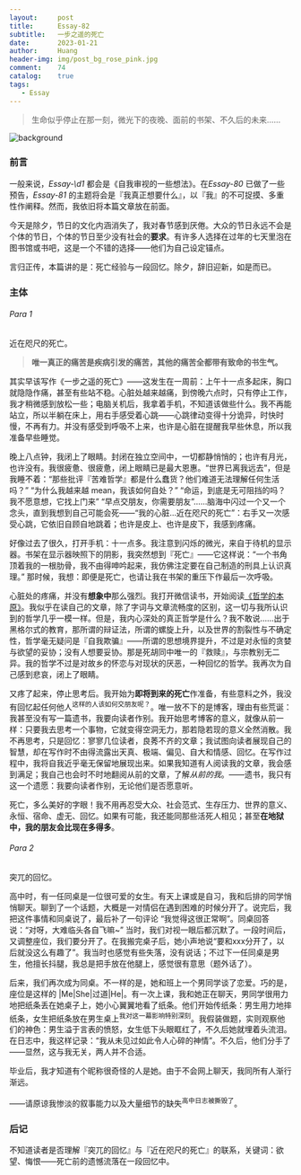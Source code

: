 ```yaml
---
layout:     post
title:      Essay-82
subtitle:   一步之遥的死亡
date:       2023-01-21
author:     Huang
header-img: img/post_bg_rose_pink.jpg
comment:    74
catalog:    true
tags:
   - Essay
---
```


> 生命似乎停止在那一刻，微光下的夜晚、面前的书架、不久后的未来……

![background](https://huang-feiyu.github.io/img/post_bg_rose_pink.jpg)

### 前言

一般来说，*Essay-\d1* 都会是《自我审视的一些想法》。在*Essay-80* 已做了一些预告，*Essay-81* 的主题将会是『我真正想要什么』，以『我』的不可捉摸、多重性作阐释。然而，我依旧将本篇文章放在前面。

今天是除夕，节日的文化内涵消失了，我对春节感到厌倦。大众的节日永远不会是个体的节日，个体的节日至少没有社会的**要求**。有许多人选择在过年的七天里泡在图书馆或书吧，这是一个不错的选择——他们为自己设定锚点。

言归正传，本篇讲的是：死亡经验与一段回忆。除夕，辞旧迎新，如是而已。

### 主体

###### Para 1

近在咫尺的死亡。

> **唯一真正的痛苦是疾病引发的痛苦，其他的痛苦全都带有致命的书生气。**

其实早该写作《一步之遥的死亡》——这发生在一周前：上午十一点多起床，胸口就隐隐作痛，甚至有些站不稳。心脏处越来越痛，到傍晚六点时，只有停止工作，我才稍微感到放松一些；电脑关机后，我拿着手机，不知道该做些什么。我不再能站立，所以半躺在床上，用右手感受着心跳——心跳律动变得十分诡异，时快时慢，不再有力。并没有感受到呼吸不上来，也许是心脏在提醒我早些休息，所以我准备早些睡觉。

晚上八点钟，我闭上了眼睛。封闭在独立空间中，一切都静悄悄的；也许有月光，也许没有。我很疲惫、很疲惫，闭上眼睛已是最大恩惠。“世界已离我远去”，但是我睡不着：“那些批评『苦难哲学』都是什么蠢货？他们难道无法理解任何生活吗？” “为什么我越来越 mean，我该如何自处？” “命运，到底是无可阻挡的吗？我不愿意想，它找上门来” “早点交朋友，你需要朋友”……脑海中闪过一个又一个念头，直到我想到自己可能会死——“我的心脏…近在咫尺的死亡”：右手又一次感受心跳，它依旧自顾自地跳着；也许是皮上、也许是皮下，我感到疼痛。

好像过去了很久，打开手机：十一点多。我注意到闪烁的微光，来自于待机的显示器。书架在显示器映照下的阴影，我突然想到『死亡』——它这样说：“一个书角顶着我的一根肋骨，我不由得呻吟起来，我仿佛注定要在自己制造的刑具上认识真理。” 那时候，我想：即便是死亡，也请让我在书架的重压下作最后一次呼吸。

心脏处的疼痛，并没有**想象中**那么强烈。我打开微信读书，开始阅读[《哲学的本原》](https://xn--29s704loyd.com/2023/01/15/The-Origin-of-Philosophy/)。我似乎在读自己的文章，除了字词与文章流畅度的区别，这一切与我所认识到的哲学几乎一模一样。但是，我内心深处的真正哲学是什么？我不敢说……出于黑格尔式的教育，那所谓的辩证法，所谓的螺旋上升，以及世界的割裂性与不确定性，哲学毫无疑问是『自我欺骗』——所谓的思想境界提升，不过是对永恒的贪婪与欲望的妥协；没有人想要妥协。那是死胡同中唯一的『救赎』，与宗教别无二异。我的哲学不过是对故乡的怀恋与对现状的厌恶，一种回忆的哲学。我再次为自己感到悲哀，闭上了眼睛。

又疼了起来，停止思考后。我开始为**即将到来的死亡**作准备，有些意料之外，我没有回忆起任何他人<sup>这样的人该如何交朋友呢？</sup>。唯一放不下的是博客，理由有些荒诞：我甚至没有写一篇遗书，我要向读者作别。我开始思考博客的意义，就像从前一样：只要我去思考一个事物，它就变得空洞无力，那若隐若现的意义全然消散。我不再思考，只是回忆：寥寥几位读者，良莠不齐的文章；我试图向读者展现自己的智慧，却在写作时不由得流露出天真、极端、偏见、自大和情感、回忆。在写作过程中，我将自我近乎毫无保留地展现出来。如果我知道有人阅读我的文章，我会感到满足；我自己也会时不时地翻阅从前的文章，了解*从前的我*。——遗书，我只有这一个遗愿：我要向读者作别，无论他们是否愿意听。

死亡，多么美好的字眼！我不用再忍受大众、社会范式、生存压力、世界的意义、永恒、宿命、虚无、回忆。如果有可能，我还能同那些活死人相见；甚至**在地狱中，我的朋友会比现在多得多**。

###### Para 2

突兀的回忆。

高中时，有一任同桌是一位很可爱的女生。有天上课或是自习，我和后排的同学悄悄聊天。聊到了一个话题，大概是一对情侣在遇到困难的时候分开了。说完后，我把这件事情和同桌说了，最后补了一句评论 “我觉得这很正常啊”。同桌回答说：“对呀，大难临头各自飞嘛~” 当时，我们对视一眼后都沉默了。一段时间后，又调整座位，我们要分开了。在我搬完桌子后，她小声地说“要和xxx分开了，以后就没这么有趣了”。我当时也感觉有些失落，没有说话；不过下一任同桌是男生，他擅长抖腿，我总是把手放在他腿上，感觉很有意思（题外话了）。

后来，我们再次成为同桌。不一样的是，她和班上一个男同学谈了恋爱。巧的是，座位是这样的 |Me|She|过道|He|。有一次上课，我和她正在聊天，男同学很用力地把纸条丢在她桌子上，她小心翼翼地看了纸条。他们开始传纸条：男生用力地摔纸条，女生把纸条放在男生桌上<sup>我对这一幕影响特别深刻</sup>。我假装做题，实则观察他们的神色：男生溢于言表的愤怒，女生低下头眼眶红了，不久后她就埋着头流泪。在日志中，我这样记录：“我从未见过如此令人心碎的神情”。不久后，他们分手了——显然，这与我无关，两人并不合适。

毕业后，我才知道有个昵称很奇怪的人是她。由于不会网上聊天，我同所有人渐行渐远。

——请原谅我惨淡的叙事能力以及大量细节的缺失<sup>高中日志被撕毁了</sup>。

### 后记

不知道读者是否理解『突兀的回忆』与『近在咫尺的死亡』的联系，关键词：欲望、悔恨——死亡前的遗憾流落在一段回忆中。
